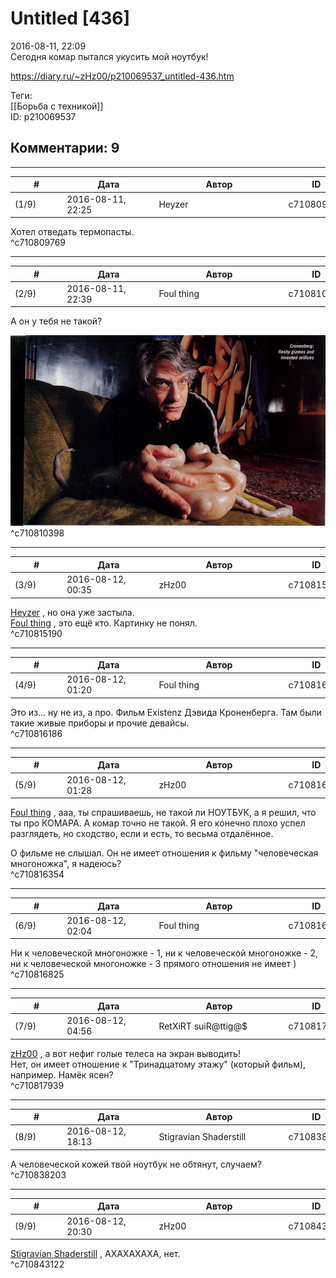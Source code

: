 Untitled [436]
==============

  
2016-08-11, 22:09  
 Сегодня комар пытался укусить мой ноутбук!   
  
<https://diary.ru/~zHz00/p210069537_untitled-436.htm>  
  
Теги:  
[[Борьба с техникой]]  
ID: p210069537  


Комментарии: 9
--------------

  


---



|         #         |              Дата              |                     Автор                     |           ID           |
| --- | --- | --- | --- |
| (1/9) | 2016-08-11, 22:25 | Heyzer | c710809769 |

  
 Хотел отведать термопасты.   
 ^c710809769

---



|         #         |              Дата              |                     Автор                     |           ID           |
| --- | --- | --- | --- |
| (2/9) | 2016-08-11, 22:39 | Foul thing | c710810398 |

  
 А он у тебя не такой?   
   
 ![](pics/cronenberg.jpg)   
 ^c710810398

---



|         #         |              Дата              |                     Автор                     |           ID           |
| --- | --- | --- | --- |
| (3/9) | 2016-08-12, 00:35 | zHz00 | c710815190 |

  
  [Heyzer](http://heyzero.diary.ru "Doctor Online")  , но она уже застыла.   
  [Foul thing](http://foulthing.diary.ru "Temporary Internet Flies")  , это ещё кто. Картинку не понял.   
 ^c710815190

---



|         #         |              Дата              |                     Автор                     |           ID           |
| --- | --- | --- | --- |
| (4/9) | 2016-08-12, 01:20 | Foul thing | c710816186 |

  
 Это из... ну не из, а про. Фильм Existenz Дэвида Кроненберга. Там были такие живые приборы и прочие девайсы.   
 ^c710816186

---



|         #         |              Дата              |                     Автор                     |           ID           |
| --- | --- | --- | --- |
| (5/9) | 2016-08-12, 01:28 | zHz00 | c710816354 |

  
  [Foul thing](http://foulthing.diary.ru "Temporary Internet Flies")  , ааа, ты спрашиваешь, не такой ли НОУТБУК, а я решил, что ты про КОМАРА. А комар точно не такой. Я его конечно плохо успел разглядеть, но сходство, если и есть, то весьма отдалённое.   
   
 О фильме не слышал. Он не имеет отношения к фильму "человеческая многоножка", я надеюсь?   
 ^c710816354

---



|         #         |              Дата              |                     Автор                     |           ID           |
| --- | --- | --- | --- |
| (6/9) | 2016-08-12, 02:04 | Foul thing | c710816825 |

  
 Ни к человеческой многоножке - 1, ни к человеческой многоножке - 2, ни к человеческой многоножке - 3 прямого отношения не имеет )   
 ^c710816825

---



|         #         |              Дата              |                     Автор                     |           ID           |
| --- | --- | --- | --- |
| (7/9) | 2016-08-12, 04:56 | RetXiRT suiR@ttig@$ | c710817939 |

  
   [zHz00](https://zHz00.diary.ru "Untitled")  , а вот нефиг голые телеса на экран выводить!   
 Нет, он имеет отношение к "Тринадцатому этажу" (который фильм), например. Намёк ясен?    
 ^c710817939

---



|         #         |              Дата              |                     Автор                     |           ID           |
| --- | --- | --- | --- |
| (8/9) | 2016-08-12, 18:13 | Stigravian Shaderstill | c710838203 |

  
 А человеческой кожей твой ноутбук не обтянут, случаем?   
 ^c710838203

---



|         #         |              Дата              |                     Автор                     |           ID           |
| --- | --- | --- | --- |
| (9/9) | 2016-08-12, 20:30 | zHz00 | c710843122 |

  
  [Stigravian Shaderstill](http://stigravian.diary.ru "Science, Death, Rock-n-Roll")  , АХАХАХАХА, нет.   
 ^c710843122